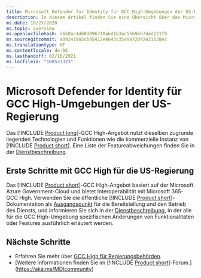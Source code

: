 ```yaml
---
title: Microsoft Defender for Identity für GCC High-Umgebungen der US-Regierung
description: In diesem Artikel finden Sie eine Übersicht über das Microsoft Defender for Identity-Angebot für GCC High-Umgebungen für die US-Regierung.
ms.date: 10/27/2020
ms.topic: overview
ms.openlocfilehash: d6b0ac4d60d096710abd1b3ac5569eb7dad221f9
ms.sourcegitcommit: a892419a5cb95412e4643c35a9a72092421628ec
ms.translationtype: HT
ms.contentlocale: de-DE
ms.lasthandoff: 02/16/2021
ms.locfileid: "100533323"
---
```

# <a name="microsoft-defender-for-identity-for-us-government-gcc-high"></a>Microsoft Defender for Identity für GCC High-Umgebungen der US-Regierung

Das [!INCLUDE [Product long](includes/product-long.md)]-GCC High-Angebot nutzt dieselben zugrunde liegenden Technologien und Funktionen wie die kommerzielle Instanz von [!INCLUDE [Product short](includes/product-short.md)]. Eine Liste der Featureabweichungen finden Sie in der [Dienstbeschreibung](/enterprise-mobility-security/solutions/ems-azure-atp-govt-service-description).

## <a name="get-started-with-us-government-gcc-high"></a>Erste Schritte mit GCC High für die US-Regierung

Das [!INCLUDE [Product short](includes/product-short.md)]-GCC High-Angebot basiert auf der Microsoft Azure Government-Cloud und bietet Interoperabilität mit Microsoft 365-GCC High. Verwenden Sie die öffentliche [!INCLUDE [Product short](includes/product-short.md)]-Dokumentation als [Ausgangspunkt](install-step1.md) für die Bereitstellung und den Betrieb des Diensts, und informieren Sie sich in der [Dienstbeschreibung](/enterprise-mobility-security/solutions/ems-mdi-govt-service-description), in der alle für die GCC High-Umgebung spezifischen Änderungen von Funktionalitäten oder Features ausführlich erläutert werden.  

## <a name="next-steps"></a>Nächste Schritte

- Erfahren Sie mehr über [GCC High für Regierungsbehörden](/enterprise-mobility-security/solutions/ems-azure-atp-govt-service-description).
- [Weitere Informationen finden Sie im [!INCLUDE [Product short](includes/product-short.md)]-Forum.](https://aka.ms/MDIcommunity)
